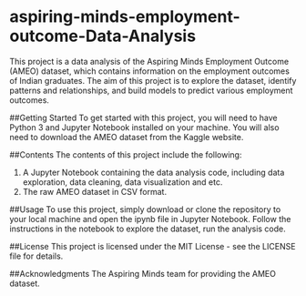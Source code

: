 # aspiring-minds-employment-outcome-Data-Analysis
This project is a data analysis of the Aspiring Minds Employment Outcome (AMEO) dataset, which contains information on the employment outcomes of Indian graduates. The aim of this project is to explore the dataset, identify patterns and relationships, and build models to predict various employment outcomes.

##Getting Started
To get started with this project, you will need to have Python 3 and Jupyter Notebook installed on your machine. You will also need to download the AMEO dataset from the Kaggle website.

##Contents
The contents of this project include the following:

1) A Jupyter Notebook containing the data analysis code, including data exploration, data cleaning, data visualization and etc.
2) The raw AMEO dataset in CSV format.

##Usage
To use this project, simply download or clone the repository to your local machine and open the ipynb file in Jupyter Notebook. Follow the instructions in the notebook to explore the dataset, run the analysis code.

##License
This project is licensed under the MIT License - see the LICENSE file for details.

##Acknowledgments
The Aspiring Minds team for providing the AMEO dataset.
